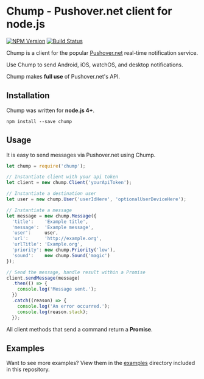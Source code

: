 # Chump - Pushover.net client for node.js

[![NPM Version](https://badge.fury.io/js/chump.svg)](https://www.npmjs.com/package/chump)
[![Build Status](https://api.travis-ci.org/sqmk/chump.svg?branch=master)](https://travis-ci.org/sqmk/chump)

Chump is a client for the popular [Pushover.net](https://pushover.net) real-time
notification service.

Use Chump to send Android, iOS, watchOS, and desktop notifications.

Chump makes **full use** of Pushover.net's API.

## Installation

Chump was written for **node.js 4+**.

`npm install --save chump`

## Usage

It is easy to send messages via Pushover.net using Chump.

```js
let chump = require('chump');

// Instantiate client with your api token
let client = new chump.Client('yourApiToken');

// Instantiate a destination user
let user = new chump.User('userIdHere', 'optionalUserDeviceHere');

// Instantiate a message
let message = new chump.Message({
  'title':    'Example title',
  'message':  'Example message',
  'user':     user,
  'url':      'http://example.org',
  'urlTitle': 'Example.org',
  'priority': new chump.Priority('low'),
  'sound':    new chump.Sound('magic')
});

// Send the message, handle result within a Promise
client.sendMessage(message)
  .then(() => {
	console.log('Message sent.');
  })
  .catch((reason) => {
  	console.log('An error occurred.');
    console.log(reason.stack);
  });
```

All client methods that send a command return a **Promise**.

## Examples

Want to see more examples? View them in the [examples](examples) directory included
in this repository.
